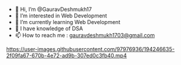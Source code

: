 - 👋 Hi, I’m @GauravDeshmukh17
- 👀 I’m interested in Web Development 
- 🌱 I’m currently learning Web Development
- 💞️ I have knowledge of DSA
- 📫 How to reach me : gauravdeshmukh1703@gmail.com

<!---
GauravDeshmukh17/GauravDeshmukh17 is a ✨ special ✨ repository because its `README.md` (this file) appears on your GitHub profile.
You can click the Preview link to take a look at your changes.
--->


https://user-images.githubusercontent.com/97976936/194246635-2f09fa67-670b-4e72-ad9b-307ed0c3fb40.mp4

